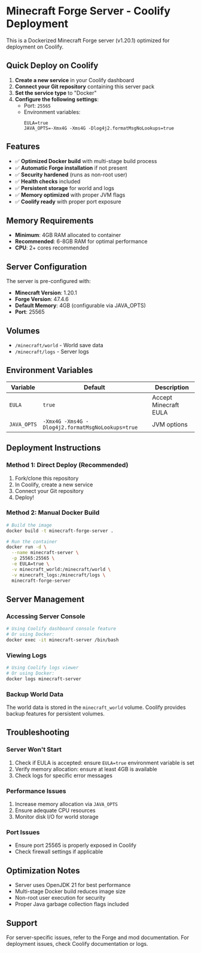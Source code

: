# Minecraft Forge Server - Coolify Deployment

This is a Dockerized Minecraft Forge server (v1.20.1) optimized for deployment on Coolify.

## Quick Deploy on Coolify

1. **Create a new service** in your Coolify dashboard
2. **Connect your Git repository** containing this server pack
3. **Set the service type** to "Docker"
4. **Configure the following settings**:
   - Port: `25565`
   - Environment variables:
     ```
     EULA=true
     JAVA_OPTS=-Xmx4G -Xms4G -Dlog4j2.formatMsgNoLookups=true
     ```

## Features

- ✅ **Optimized Docker build** with multi-stage build process
- ✅ **Automatic Forge installation** if not present
- ✅ **Security hardened** (runs as non-root user)
- ✅ **Health checks** included
- ✅ **Persistent storage** for world and logs
- ✅ **Memory optimized** with proper JVM flags
- ✅ **Coolify ready** with proper port exposure

## Memory Requirements

- **Minimum**: 4GB RAM allocated to container
- **Recommended**: 6-8GB RAM for optimal performance
- **CPU**: 2+ cores recommended

## Server Configuration

The server is pre-configured with:
- **Minecraft Version**: 1.20.1
- **Forge Version**: 47.4.6
- **Default Memory**: 4GB (configurable via JAVA_OPTS)
- **Port**: 25565

## Volumes

- `/minecraft/world` - World save data
- `/minecraft/logs` - Server logs

## Environment Variables

| Variable | Default | Description |
|----------|---------|-------------|
| `EULA` | `true` | Accept Minecraft EULA |
| `JAVA_OPTS` | `-Xmx4G -Xms4G -Dlog4j2.formatMsgNoLookups=true` | JVM options |

## Deployment Instructions

### Method 1: Direct Deploy (Recommended)

1. Fork/clone this repository
2. In Coolify, create a new service
3. Connect your Git repository
4. Deploy!

### Method 2: Manual Docker Build

```bash
# Build the image
docker build -t minecraft-forge-server .

# Run the container
docker run -d \
  --name minecraft-server \
  -p 25565:25565 \
  -e EULA=true \
  -v minecraft_world:/minecraft/world \
  -v minecraft_logs:/minecraft/logs \
  minecraft-forge-server
```

## Server Management

### Accessing Server Console

```bash
# Using Coolify dashboard console feature
# Or using Docker:
docker exec -it minecraft-server /bin/bash
```

### Viewing Logs

```bash
# Using Coolify logs viewer
# Or using Docker:
docker logs minecraft-server
```

### Backup World Data

The world data is stored in the `minecraft_world` volume. Coolify provides backup features for persistent volumes.

## Troubleshooting

### Server Won't Start

1. Check if EULA is accepted: ensure `EULA=true` environment variable is set
2. Verify memory allocation: ensure at least 4GB is available
3. Check logs for specific error messages

### Performance Issues

1. Increase memory allocation via `JAVA_OPTS`
2. Ensure adequate CPU resources
3. Monitor disk I/O for world storage

### Port Issues

- Ensure port 25565 is properly exposed in Coolify
- Check firewall settings if applicable

## Optimization Notes

- Server uses OpenJDK 21 for best performance
- Multi-stage Docker build reduces image size
- Non-root user execution for security
- Proper Java garbage collection flags included

## Support

For server-specific issues, refer to the Forge and mod documentation. For deployment issues, check Coolify documentation or logs.

